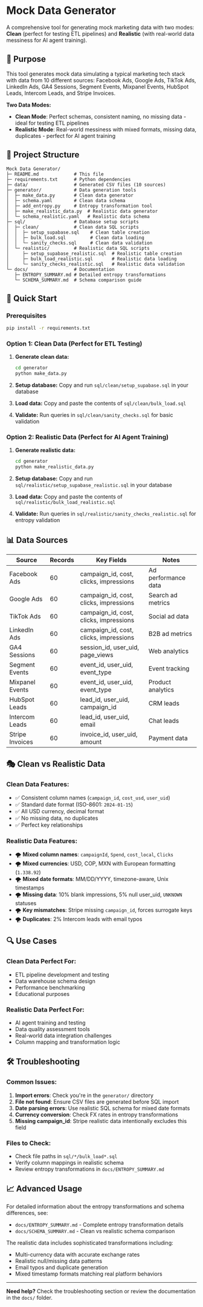 # Mock Data Generator

A comprehensive tool for generating mock marketing data with two modes: **Clean** (perfect for testing ETL pipelines) and **Realistic** (with real-world data messiness for AI agent training).

## 🎯 Purpose

This tool generates mock data simulating a typical marketing tech stack with data from 10 different sources: Facebook Ads, Google Ads, TikTok Ads, LinkedIn Ads, GA4 Sessions, Segment Events, Mixpanel Events, HubSpot Leads, Intercom Leads, and Stripe Invoices.

**Two Data Modes:**
- **Clean Mode**: Perfect schemas, consistent naming, no missing data - ideal for testing ETL pipelines
- **Realistic Mode**: Real-world messiness with mixed formats, missing data, duplicates - perfect for AI agent training

## 📁 Project Structure

```
Mock Data Generator/
├─ README.md             # This file
├─ requirements.txt      # Python dependencies
├─ data/                 # Generated CSV files (10 sources)
├─ generator/            # Data generation tools
│  ├─ make_data.py       # Clean data generator
│  ├─ schema.yaml        # Clean data schema
│  ├─ add_entropy.py     # Entropy transformation tool
│  ├─ make_realistic_data.py  # Realistic data generator
│  └─ schema_realistic.yaml   # Realistic data schema
├─ sql/                  # Database setup scripts
│  ├─ clean/             # Clean data SQL scripts
│  │  ├─ setup_supabase.sql    # Clean table creation
│  │  ├─ bulk_load.sql         # Clean data loading
│  │  └─ sanity_checks.sql     # Clean data validation
│  └─ realistic/         # Realistic data SQL scripts
│     ├─ setup_supabase_realistic.sql  # Realistic table creation
│     ├─ bulk_load_realistic.sql       # Realistic data loading
│     └─ sanity_checks_realistic.sql   # Realistic data validation
└─ docs/                 # Documentation
   ├─ ENTROPY_SUMMARY.md # Detailed entropy transformations
   └─ SCHEMA_SUMMARY.md  # Schema comparison guide
```

## 🚀 Quick Start

### Prerequisites
```bash
pip install -r requirements.txt
```

### Option 1: Clean Data (Perfect for ETL Testing)

1. **Generate clean data:**
   ```bash
   cd generator
   python make_data.py
   ```

2. **Setup database:**
   Copy and run `sql/clean/setup_supabase.sql` in your database

3. **Load data:**
   Copy and paste the contents of `sql/clean/bulk_load.sql`

4. **Validate:**
   Run queries in `sql/clean/sanity_checks.sql` for basic validation

### Option 2: Realistic Data (Perfect for AI Agent Training)

1. **Generate realistic data:**
   ```bash
   cd generator
   python make_realistic_data.py
   ```

2. **Setup database:**
   Copy and run `sql/realistic/setup_supabase_realistic.sql` in your database

3. **Load data:**
   Copy and paste the contents of `sql/realistic/bulk_load_realistic.sql`

4. **Validate:**
   Run queries in `sql/realistic/sanity_checks_realistic.sql` for entropy validation

## 📊 Data Sources

| Source | Records | Key Fields | Notes |
|--------|---------|------------|-------|
| Facebook Ads | 60 | campaign_id, cost, clicks, impressions | Ad performance data |
| Google Ads | 60 | campaign_id, cost, clicks, impressions | Search ad metrics |
| TikTok Ads | 60 | campaign_id, cost, clicks, impressions | Social ad data |
| LinkedIn Ads | 60 | campaign_id, cost, clicks, impressions | B2B ad metrics |
| GA4 Sessions | 60 | session_id, user_uid, page_views | Web analytics |
| Segment Events | 60 | event_id, user_uid, event_type | Event tracking |
| Mixpanel Events | 60 | event_id, user_uid, event_type | Product analytics |
| HubSpot Leads | 60 | lead_id, user_uid, campaign_id | CRM leads |
| Intercom Leads | 60 | lead_id, user_uid, email | Chat leads |
| Stripe Invoices | 60 | invoice_id, user_uid, amount | Payment data |

## 🎭 Clean vs Realistic Data

### Clean Data Features:
- ✅ Consistent column names (`campaign_id`, `cost_usd`, `user_uid`)
- ✅ Standard date format (ISO-8601: `2024-01-15`)
- ✅ All USD currency, decimal format
- ✅ No missing data, no duplicates
- ✅ Perfect key relationships

### Realistic Data Features:
- 🌪️ **Mixed column names**: `campaignId`, `Spend`, `cost_local`, `Clicks`
- 🌪️ **Mixed currencies**: USD, COP, MXN with European formatting (`1.338.92`)
- 🌪️ **Mixed date formats**: MM/DD/YYYY, timezone-aware, Unix timestamps
- 🌪️ **Missing data**: 10% blank impressions, 5% null user_uid, `UNKNOWN` statuses
- 🌪️ **Key mismatches**: Stripe missing `campaign_id`, forces surrogate keys
- 🌪️ **Duplicates**: 2% Intercom leads with email typos

## 🔍 Use Cases

### Clean Data Perfect For:
- ETL pipeline development and testing
- Data warehouse schema design
- Performance benchmarking
- Educational purposes

### Realistic Data Perfect For:
- AI agent training and testing
- Data quality assessment tools
- Real-world data integration challenges
- Column mapping and transformation logic

## 🛠️ Troubleshooting

### Common Issues:

1. **Import errors**: Check you're in the `generator/` directory
2. **File not found**: Ensure CSV files are generated before SQL import
3. **Date parsing errors**: Use realistic SQL schema for mixed date formats
4. **Currency conversion**: Check FX rates in entropy transformations
5. **Missing campaign_id**: Stripe realistic data intentionally excludes this field

### Files to Check:
- Check file paths in `sql/*/bulk_load*.sql`
- Verify column mappings in realistic schema
- Review entropy transformations in `docs/ENTROPY_SUMMARY.md`

## 📈 Advanced Usage

For detailed information about the entropy transformations and schema differences, see:
- `docs/ENTROPY_SUMMARY.md` - Complete entropy transformation details
- `docs/SCHEMA_SUMMARY.md` - Clean vs realistic schema comparison

The realistic data includes sophisticated transformations including:
- Multi-currency data with accurate exchange rates
- Realistic null/missing data patterns
- Email typos and duplicate generation
- Mixed timestamp formats matching real platform behaviors

---

**Need help?** Check the troubleshooting section or review the documentation in the `docs/` folder. 